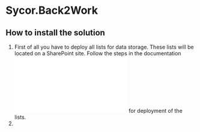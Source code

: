 # Sycor.Back2Work## How to install the solution1. First of all you have to deploy all lists for data storage. These lists will be located on a SharePoint site. Follow the steps in the documentation ![DeployLists.md](DeployLists.md) for deployment of the lists.1. 